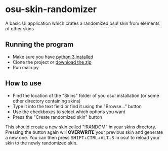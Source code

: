 # osu-skin-randomizer
A basic UI application which crates a randomized osu! skin from elements of other skins
## Running the program
* Make sure you have [python 3 installed](https://www.python.org/downloads/)
* Clone the project or [download the zip](https://github.com/ZeCryptic/osu-skin-randomizer/archive/master.zip)
* Run main.py
## How to use
* Find the location of the "Skins" folder of you osu! installation (or some other directory containing skins)  
* Type it into the text field or find it using the "Browse..." button  
* Use the checkboxes to select which options you want  
* Press the "Create randomized skin" button  

This should create a new skin called "!RANDOM" in your skins directory. Pressing the button again will **OVERWRITE** your previous skin and generate a new one. You can then press <kbd>SHIFT</kbd>+<kbd>CTRL</kbd>+<kbd>ALT</kbd>+<kbd>S</kbd> in osu! to reload your skin to the newly randomized skin.
